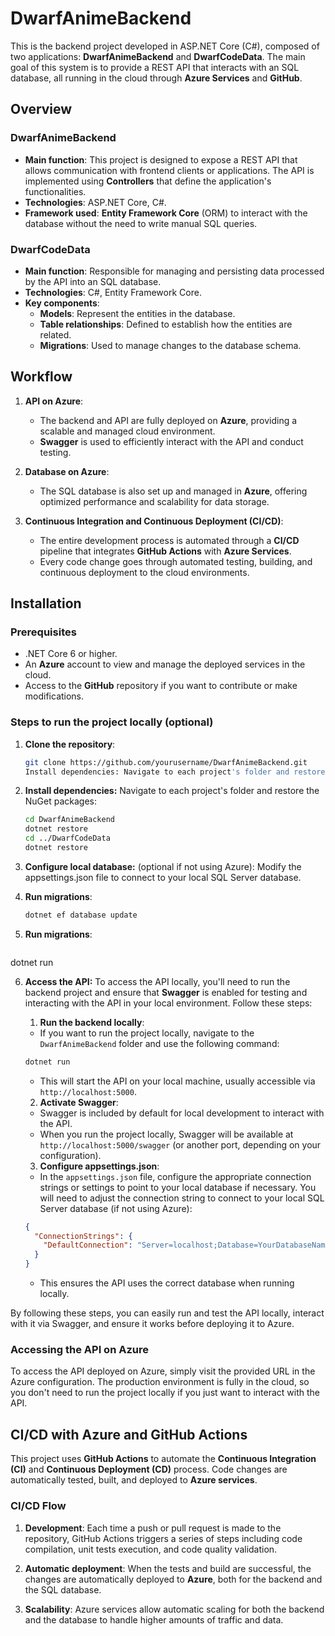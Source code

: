 # DwarfAnimeBackend

This is the backend project developed in ASP.NET Core (C#), composed of two applications: **DwarfAnimeBackend** and **DwarfCodeData**. The main goal of this system is to provide a REST API that interacts with an SQL database, all running in the cloud through **Azure Services** and **GitHub**.

## Overview

### **DwarfAnimeBackend**

- **Main function**: This project is designed to expose a REST API that allows communication with frontend clients or applications. The API is implemented using **Controllers** that define the application's functionalities.
- **Technologies**: ASP.NET Core, C#.
- **Framework used**: **Entity Framework Core** (ORM) to interact with the database without the need to write manual SQL queries.

### **DwarfCodeData**

- **Main function**: Responsible for managing and persisting data processed by the API into an SQL database.
- **Technologies**: C#, Entity Framework Core.
- **Key components**:
  - **Models**: Represent the entities in the database.
  - **Table relationships**: Defined to establish how the entities are related.
  - **Migrations**: Used to manage changes to the database schema.

## Workflow

1. **API on Azure**:
   - The backend and API are fully deployed on **Azure**, providing a scalable and managed cloud environment.
   - **Swagger** is used to efficiently interact with the API and conduct testing.

2. **Database on Azure**:
   - The SQL database is also set up and managed in **Azure**, offering optimized performance and scalability for data storage.

3. **Continuous Integration and Continuous Deployment (CI/CD)**:
   - The entire development process is automated through a **CI/CD** pipeline that integrates **GitHub Actions** with **Azure Services**.
   - Every code change goes through automated testing, building, and continuous deployment to the cloud environments.

## Installation

### Prerequisites

- .NET Core 6 or higher.
- An **Azure** account to view and manage the deployed services in the cloud.
- Access to the **GitHub** repository if you want to contribute or make modifications.

### Steps to run the project locally (optional)

1. **Clone the repository**:
   ```bash
   git clone https://github.com/yourusername/DwarfAnimeBackend.git
   Install dependencies: Navigate to each project's folder and restore the NuGet packages:

2. **Install dependencies:** Navigate to each project's folder and restore the NuGet packages:
    ```bash
    cd DwarfAnimeBackend
    dotnet restore
    cd ../DwarfCodeData
    dotnet restore

3. **Configure local database:**
  (optional if not using Azure): Modify the appsettings.json file to connect to your local SQL Server database.

4. **Run migrations**:
     ```bash
    dotnet ef database update
     
5. **Run migrations**:
    ```bash
  dotnet run

6. **Access the API:**
    To access the API locally, you'll need to run the backend project and ensure that **Swagger** is enabled for testing and interacting with the API in your local environment. Follow these steps:

    1. **Run the backend locally**: 
     - If you want to run the project locally, navigate to the `DwarfAnimeBackend` folder and use the following command:
     ```bash
     dotnet run
     ```
     - This will start the API on your local machine, usually accessible via `http://localhost:5000`.

    2. **Activate Swagger**:
     - Swagger is included by default for local development to interact with the API. 
     - When you run the project locally, Swagger will be available at `http://localhost:5000/swagger` (or another port, depending on your configuration).

    3. **Configure appsettings.json**:
     - In the `appsettings.json` file, configure the appropriate connection strings or settings to point to your local database if necessary. You will need to adjust the connection string to connect to your local SQL Server database (if not using Azure):
     ```json
     {
       "ConnectionStrings": {
         "DefaultConnection": "Server=localhost;Database=YourDatabaseName;Trusted_Connection=True;MultipleActiveResultSets=true"
       }
     }
     ```
     - This ensures the API uses the correct database when running locally.

By following these steps, you can easily run and test the API locally, interact with it via Swagger, and ensure it works before deploying it to Azure.
  
### Accessing the API on Azure

To access the API deployed on Azure, simply visit the provided URL in the Azure configuration. The production environment is fully in the cloud, so you don't need to run the project locally if you just want to interact with the API.

## CI/CD with Azure and GitHub Actions

This project uses **GitHub Actions** to automate the **Continuous Integration (CI)** and **Continuous Deployment (CD)** process. Code changes are automatically tested, built, and deployed to **Azure services**.

### CI/CD Flow

1. **Development**: Each time a push or pull request is made to the repository, GitHub Actions triggers a series of steps including code compilation, unit tests execution, and code quality validation.

2. **Automatic deployment**: When the tests and build are successful, the changes are automatically deployed to **Azure**, both for the backend and the SQL database.

3. **Scalability**: Azure services allow automatic scaling for both the backend and the database to handle higher amounts of traffic and data.

 






